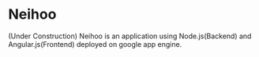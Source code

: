 
# Neihoo
(Under Construction)
Neihoo is an application using Node.js(Backend) and Angular.js(Frontend) deployed on google app engine.

